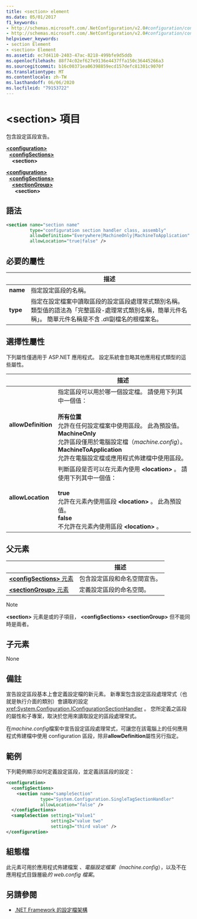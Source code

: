 ```yaml
---
title: <section> element
ms.date: 05/01/2017
f1_keywords:
- http://schemas.microsoft.com/.NetConfiguration/v2.0#configuration/configSections/section
- http://schemas.microsoft.com/.NetConfiguration/v2.0#configuration/configSections/sectionGroup/section
helpviewer_keywords:
- section Element
- <section> Element
ms.assetid: ec7d4110-2403-47ac-8218-499bfe9d5ddb
ms.openlocfilehash: 88f74c02ef627e9136e4437ffa150c36445266a3
ms.sourcegitcommit: b16c00371ea06398859ecd157defc81301c9070f
ms.translationtype: MT
ms.contentlocale: zh-TW
ms.lasthandoff: 06/06/2020
ms.locfileid: "79153722"
---
```

# <a name="section-element"></a>\<section> 項目

包含設定區段宣告。

[**\<configuration>**](configuration-element.md)\
&nbsp;&nbsp;[**\<configSections>**](configsections-element-for-configuration.md)\
&nbsp;&nbsp;&nbsp;&nbsp;**\<section>**

[**\<configuration>**](configuration-element.md)\
&nbsp;&nbsp;[**\<configSections>**](configsections-element-for-configuration.md)\
&nbsp;&nbsp;&nbsp;&nbsp;[**\<sectionGroup>**](sectiongroup-element-for-configsections.md)\
&nbsp;&nbsp;&nbsp;&nbsp;&nbsp;&nbsp;**\<section>**

## <a name="syntax"></a>語法

```xml
<section name="section name"
         type="configuration section handler class, assembly"
         allowDefinition="Everywhere|MachineOnly|MachineToApplication"
         allowLocation="true|false" />
```

## <a name="required-attributes"></a>必要的屬性

|           | 描述 |
| --------- | ----------- |
| **name**  | 指定設定區段的名稱。 |
| **type**  | 指定在設定檔案中讀取區段的設定區段處理常式類別名稱。 類型值的語法為「完整區段-處理常式類別名稱，簡單元件名稱」。 簡單元件名稱是不含 *.dll*副檔名的根檔案名。 |

## <a name="optional-attributes"></a>選擇性屬性

下列屬性僅適用于 ASP.NET 應用程式。 設定系統會忽略其他應用程式類型的這些屬性。

|                     | 描述 |
| ------------------- | ----------- |
| **allowDefinition** | 指定區段可以用於哪一個設定檔。 請使用下列其中一個值：<br><br>**所有位置**<br>允許在任何設定檔案中使用區段。 此為預設值。<br>**MachineOnly**<br>允許區段僅用於電腦設定檔（*machine.config*）。<br>**MachineToApplication**<br>允許在電腦設定檔或應用程式佈建檔中使用區段。 |
| **allowLocation**   | 判斷區段是否可以在元素內使用 **\<location>** 。 請使用下列其中一個值：<br><br>**true**<br>允許在元素內使用區段 **\<location>** 。 此為預設值。<br>**false**<br>不允許在元素內使用區段 **\<location>** 。 |

## <a name="parent-elements"></a>父元素

|     | 描述 |
| --- | ----------- |
| [**\<configSections>** 元素](configsections-element-for-configuration.md) | 包含設定區段和命名空間宣告。 |
| [**\<sectionGroup>** 元素](sectiongroup-element-for-configsections.md) | 定義設定區段的命名空間。 |

> [!NOTE]
> **\<section>** 元素是或的子項目， **\<configSections>** **\<sectionGroup>** 但不能同時是兩者。

## <a name="child-elements"></a>子元素

None

## <a name="remarks"></a>備註

宣告設定區段基本上會定義設定檔的新元素。 新專案包含設定區段處理常式（也就是執行介面的類別）會讀取的設定 <xref:System.Configuration.IConfigurationSectionHandler> 。 您所定義之區段的屬性和子專案，取決於您用來讀取設定的區段處理常式。

在*machine.config*檔案中宣告設定區段處理常式，可讓您在該電腦上的任何應用程式佈建檔中使用 configuration 區段，除非**allowDefinition**屬性另行指定。

## <a name="example"></a>範例

下列範例顯示如何定義設定區段，並定義該區段的設定：

```xml
<configuration>
  <configSections>
    <section name="sampleSection"
             type="System.Configuration.SingleTagSectionHandler"
             allowLocation="false" />
  </configSections>
  <sampleSection setting1="Value1"
                 setting2="value two"
                 setting3="third value" />
</configuration>
```

## <a name="configuration-file"></a>組態檔

此元素可用於應用程式佈建檔案 *、電腦設定檔案（machine.config*），以及不在應用程式目錄層級*的 web.config 檔案*。

## <a name="see-also"></a>另請參閱

- [.NET Framework 的設定檔架構](index.md)
